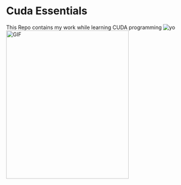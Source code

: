 # Cuda Essentials
This Repo contains my work while learning CUDA programming
<img align="left" alt="GIF" src="https://tenor.com/view/mario-hi-hello-wave-greet-gif-15760285" width="330" height="400" />
![yo](https://tenor.com/view/mario-hi-hello-wave-greet-gif-15760285)

